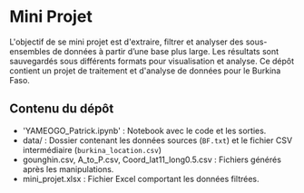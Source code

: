 
# Mini Projet

L'objectif de se mini projet est d'extraire, filtrer et analyser des sous-ensembles de données à partir d’une base plus large. 
Les résultats sont sauvegardés sous différents formats pour visualisation et analyse.
Ce dépôt contient un projet de traitement et d'analyse de données pour le Burkina Faso.  


## Contenu du dépôt

- 'YAMEOGO_Patrick.ipynb' : Notebook avec le code et les sorties.
- data/ : Dossier contenant les données sources (`BF.txt`) et le fichier CSV intermédiaire (`burkina_location.csv`)
- gounghin.csv, A_to_P.csv, Coord_lat11_long0.5.csv : Fichiers générés après les manipulations.
- mini_projet.xlsx : Fichier Excel comportant les données filtrées.

